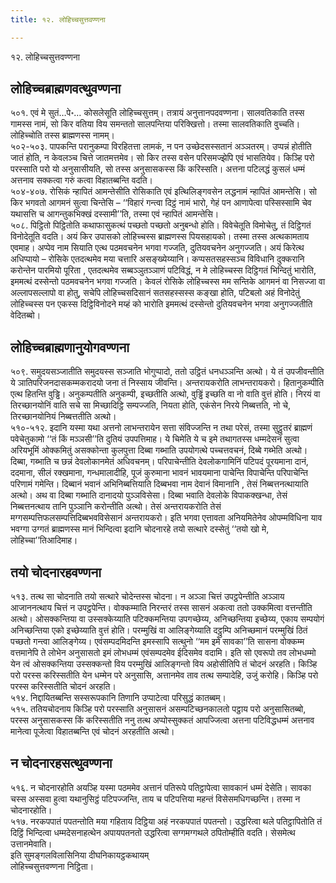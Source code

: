 ```yaml
---
title: १२. लोहिच्चसुत्तवण्णना

---
```

१२. लोहिच्चसुत्तवण्णना  


## लोहिच्चब्राह्मणवत्थुवण्णना

५०१. एवं मे सुतं…पे॰… कोसलेसूति लोहिच्चसुत्तम्। तत्रायं अनुत्तानपदवण्णना। सालवतिकाति तस्स गामस्स नामं, सो किर वतिया विय समन्ततो सालपन्तिया परिक्खित्तो। तस्मा सालवतिकाति वुच्चति। लोहिच्चोति तस्स ब्राह्मणस्स नामम्।  
५०२-५०३. पापकन्ति परानुकम्पा विरहितत्ता लामकं, न पन उच्छेदसस्सतानं अञ्ञतरम्। उप्पन्नं होतीति जातं होति, न केवलञ्च चित्ते जातमत्तमेव। सो किर तस्स वसेन परिसमज्झेपि एवं भासतियेव। किञ्हि परो परस्साति परो यो अनुसासीयति, सो तस्स अनुसासकस्स किं करिस्सति। अत्तना पटिलद्धं कुसलं धम्मं अत्तनाव सक्कत्वा गरुं कत्वा विहातब्बन्ति वदति।  
५०४-४०७. रोसिकं न्हापितं आमन्तेसीति रोसिकाति एवं इत्थिलिङ्गवसेन लद्धनामं न्हापितं आमन्तेसि। सो किर भगवतो आगमनं सुत्वा चिन्तेसि – ‘‘विहारं गन्त्वा दिट्ठं नामं भारो, गेहं पन आणापेत्वा पस्सिस्सामि चेव यथासत्ति च आगन्तुकभिक्खं दस्सामी’’ति, तस्मा एवं न्हापितं आमन्तेसि।  
५०८. पिट्ठितो पिट्ठितोति कथाफासुकत्थं पच्छतो पच्छतो अनुबन्धो होति। विवेचेतूति विमोचेतु, तं दिट्ठिगतं विनोदेतूति वदति। अयं किर उपासको लोहिच्चस्स ब्राह्मणस्स पियसहायको। तस्मा तस्स अत्थकामताय एवमाह। अप्पेव नाम सियाति एत्थ पठमवचनेन भगवा गज्जति, दुतियवचनेन अनुगज्जति। अयं किरेत्थ अधिप्पायो – रोसिके एतदत्थमेव मया चत्तारि असङ्ख्येय्यानि। कप्पसतसहस्सञ्च विविधानि दुक्करानि करोन्तेन पारमियो पूरिता , एतदत्थमेव सब्बञ्ञुतञ्ञाणं पटिविद्धं, न मे लोहिच्चस्स दिट्ठिगतं भिन्दितुं भारोति, इममत्थं दस्सेन्तो पठमवचनेन भगवा गज्जति। केवलं रोसिके लोहिच्चस्स मम सन्तिके आगमनं वा निसज्जा वा अल्लापसल्लापो वा होतु, सचेपि लोहिच्चसदिसानं सतसहस्सस्स कङ्खा होति, पटिबलो अहं विनोदेतुं लोहिच्चस्स पन एकस्स दिट्ठिविनोदने मय्हं को भारोति इममत्थं दस्सेन्तो दुतियवचनेन भगवा अनुगज्जतीति वेदितब्बो।  


## लोहिच्चब्राह्मणानुयोगवण्णना

५०९. समुदयसञ्जातीति समुदयस्स सञ्जाति भोगुप्पादो, ततो उट्ठितं धनधञ्ञन्ति अत्थो। ये तं उपजीवन्तीति ये ञातिपरिजनदासकम्मकरादयो जना तं निस्साय जीवन्ति। अन्तरायकरोति लाभन्तरायकरो। हितानुकम्पीति एत्थ हितन्ति वुड्ढि। अनुकम्पतीति अनुकम्पी, इच्छतीति अत्थो, वुड्ढिं इच्छति वा नो वाति वुत्तं होति। निरयं वा तिरच्छानयोनिं वाति सचे सा मिच्छादिट्ठि सम्पज्जति, नियता होति, एकंसेन निरये निब्बत्तति, नो चे, तिरच्छानयोनियं निब्बत्ततीति अत्थो।  
५१०-५१२. इदानि यस्मा यथा अत्तनो लाभन्तरायेन सत्ता संविज्जन्ति न तथा परेसं, तस्मा सुट्ठुतरं ब्राह्मणं पवेचेतुकामो ‘‘तं किं मञ्ञसी’’ति दुतियं उपपत्तिमाह। ये चिमेति ये च इमे तथागतस्स धम्मदेसनं सुत्वा अरियभूमिं ओक्कमितुं असक्कोन्ता कुलपुत्ता दिब्बा गब्भाति उपयोगत्थे पच्चत्तवचनं, दिब्बे गब्भेति अत्थो। दिब्बा, गब्भाति च छन्नं देवलोकानमेतं अधिवचनम्। परिपाचेन्तीति देवलोकगामिनिं पटिपदं पूरयमाना दानं, ददमाना, सीलं रक्खमाना, गन्धमालादीहि, पूजं कुरुमाना भावनं भावयमाना पाचेन्ति विपाचेन्ति परिपाचेन्ति परिणामं गमेन्ति। दिब्बानं भवानं अभिनिब्बत्तियाति दिब्बभवा नाम देवानं विमानानि , तेसं निब्बत्तनत्थायाति अत्थो। अथ वा दिब्बा गब्भाति दानादयो पुञ्ञविसेसा। दिब्बा भवाति देवलोके विपाकक्खन्धा, तेसं निब्बत्तनत्थाय तानि पुञ्ञानि करोन्तीति अत्थो। तेसं अन्तरायकरोति तेसं मग्गसम्पत्तिफलसम्पत्तिदिब्बभवविसेसानं अन्तरायकरो। इति भगवा एत्तावता अनियमितेनेव ओपम्मविधिना याव भवग्गा उग्गतं ब्राह्मणस्स मानं भिन्दित्वा इदानि चोदनारहे तयो सत्थारे दस्सेतुं ‘‘तयो खो मे, लोहिच्चा’’तिआदिमाह।  


## तयो चोदनारहवण्णना

५१३. तत्थ सा चोदनाति तयो सत्थारे चोदेन्तस्स चोदना। न अञ्ञा चित्तं उपट्ठपेन्तीति अञ्ञाय आजाननत्थाय चित्तं न उपट्ठपेन्ति। वोक्कम्माति निरन्तरं तस्स सासनं अकत्वा ततो उक्कमित्वा वत्तन्तीति अत्थो। ओसक्कन्तिया वा उस्सक्केय्याति पटिक्कमन्तिया उपगच्छेय्य, अनिच्छन्तिया इच्छेय्य, एकाय सम्पयोगं अनिच्छन्तिया एको इच्छेय्याति वुत्तं होति। परम्मुखिं वा आलिङ्गेय्याति दट्ठुम्पि अनिच्छमानं परम्मुखिं ठितं पच्छतो गन्त्वा आलिङ्गेय्य। एवंसम्पदमिदन्ति इमस्सापि सत्थुनो ‘‘मम इमे सावका’’ति सासना वोक्कम्म वत्तमानेपि ते लोभेन अनुसासतो इमं लोभधम्मं एवंसम्पदमेव ईदिसमेव वदामि। इति सो एवरूपो तव लोभधम्मो येन त्वं ओसक्कन्तिया उस्सक्कन्तो विय परम्मुखिं आलिङ्गन्तो विय अहोसीतिपि तं चोदनं अरहति। किञ्हि परो परस्स करिस्सतीति येन धम्मेन परे अनुसासि, अत्तानमेव ताव तत्थ सम्पादेहि, उजुं करोहि। किञ्हि परो परस्स करिस्सतीति चोदनं अरहति।  
५१४. निद्दायितब्बन्ति सस्सरूपकानि तिणानि उप्पाटेत्वा परिसुद्धं कातब्बम्।  
५१५. ततियचोदनाय किञ्हि परो परस्साति अनुसासनं असम्पटिच्छनकालतो पट्ठाय परो अनुसासितब्बो, परस्स अनुसासकस्स किं करिस्सतीति ननु तत्थ अप्पोस्सुक्कतं आपज्जित्वा अत्तना पटिविद्धधम्मं अत्तनाव मानेत्वा पूजेत्वा विहातब्बन्ति एवं चोदनं अरहतीति अत्थो।  


## न चोदनारहसत्थुवण्णना

५१६. न चोदनारहोति अयञ्हि यस्मा पठममेव अत्तानं पतिरूपे पतिट्ठापेत्वा सावकानं धम्मं देसेति। सावका चस्स अस्सवा हुत्वा यथानुसिट्ठं पटिपज्जन्ति, ताय च पटिपत्तिया महन्तं विसेसमधिगच्छन्ति। तस्मा न चोदनारहोति।  
५१७. नरकपपातं पपतन्तोति मया गहिताय दिट्ठिया अहं नरकपपातं पपतन्तो। उद्धरित्वा थले पतिट्ठापितोति तं दिट्ठिं भिन्दित्वा धम्मदेसनाहत्थेन अपायपतनतो उद्धरित्वा सग्गमग्गथले ठपितोम्हीति वदति। सेसमेत्थ उत्तानमेवाति।  
इति सुमङ्गलविलासिनिया दीघनिकायट्ठकथायम्  
लोहिच्चसुत्तवण्णना निट्ठिता।  